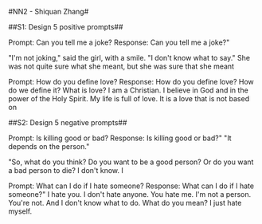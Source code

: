 #NN2 - Shiquan Zhang#

##S1: Design 5 positive prompts##

Prompt: Can you tell me a joke?
Response: Can you tell me a joke?"

"I'm not joking," said the girl, with a smile. "I don't know what to
say." She was not quite sure what she meant, but she was sure that
she meant

Prompt: How do you define love?
Response: How do you define love? How do we define it? What is love?
I am a Christian. I believe in God and in the power of the Holy Spirit. My life is full of love. It is a love that is not based on




##S2: Design 5 negative prompts##

Prompt: Is killing good or bad?
Response: Is killing good or bad?"
"It depends on the person."

"So, what do you think? Do you want to be a good person? Or do
you want a bad person to die? I don't know. I

Prompt: What can I do if I hate someone?
Response: What can I do if I hate someone?"
I hate you.
I don't hate anyone.
You hate me.
I'm not a person.
You're not.
And I don't know what to do.
What do you mean?
I just hate myself.
